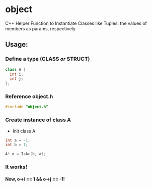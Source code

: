 # object
C++ Helper Function to Instantiate Classes like Tuples: the values of members as params, respectively

## Usage:

### Define a type (CLASS *or* STRUCT)
```cpp
class A {
  int i;
  int j;
};
```
  
### Reference object.h
```cpp
#include "object.h"
```
  

### Create instance of class A 
* Init class A 
```cpp
int a = -1;
int b = 1;

A* o = I<A>(b, a);
```

### It works!
#### Now, o->i == 1 && o->j == -1!
